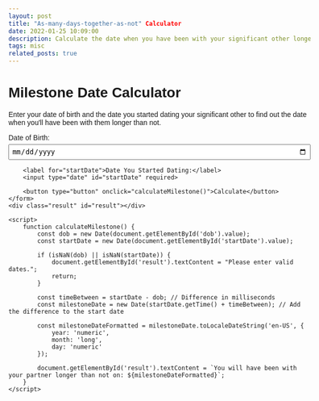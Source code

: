 ```yaml
---
layout: post
title: "As-many-days-together-as-not" Calculator
date: 2022-01-25 10:09:00
description: Calculate the date when you have been with your significant other longer than you have not!
tags: misc
related_posts: true
---
```


<!DOCTYPE html>
<html lang="en">
<head>
    <meta charset="UTF-8">
    <meta name="viewport" content="width=device-width, initial-scale=1.0">
    <title>Milestone Date Calculator</title>
    <style>
        body {
            font-family: Arial, sans-serif;
            max-width: 600px;
            margin: 0 auto;
            padding: 20px;
        }
        label {
            display: block;
            margin-top: 10px;
        }
        input {
            margin-top: 5px;
            padding: 5px;
            width: 100%;
        }
        button {
            margin-top: 15px;
            padding: 10px 15px;
            background-color: #007bff;
            color: white;
            border: none;
            cursor: pointer;
        }
        button:hover {
            background-color: #0056b3;
        }
        .result {
            margin-top: 20px;
            font-weight: bold;
        }
    </style>
</head>
<body>
    <h1>Milestone Date Calculator</h1>
    <p>Enter your date of birth and the date you started dating your significant other to find out the date when you'll have been with them longer than not.</p>
    <form id="calculatorForm">
        <label for="dob">Date of Birth:</label>
        <input type="date" id="dob" required>
        
        <label for="startDate">Date You Started Dating:</label>
        <input type="date" id="startDate" required>
        
        <button type="button" onclick="calculateMilestone()">Calculate</button>
    </form>
    <div class="result" id="result"></div>

    <script>
        function calculateMilestone() {
            const dob = new Date(document.getElementById('dob').value);
            const startDate = new Date(document.getElementById('startDate').value);
            
            if (isNaN(dob) || isNaN(startDate)) {
                document.getElementById('result').textContent = "Please enter valid dates.";
                return;
            }

            const timeBetween = startDate - dob; // Difference in milliseconds
            const milestoneDate = new Date(startDate.getTime() + timeBetween); // Add the difference to the start date
            
            const milestoneDateFormatted = milestoneDate.toLocaleDateString('en-US', {
                year: 'numeric',
                month: 'long',
                day: 'numeric'
            });

            document.getElementById('result').textContent = `You will have been with your partner longer than not on: ${milestoneDateFormatted}`;
        }
    </script>
</body>
</html>
